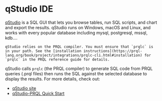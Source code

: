 # qStudio IDE

[qStudio](https://www.timestored.com/qstudio/prql-ide) is a SQL GUI that lets
you browse tables, run SQL scripts, and chart and export the results. qStudio
runs on Windows, macOS and Linux, and works with every popular database
including mysql, postgresql, mssql, kdb....

```admonish note
qStudio relies on the PRQL compiler. You must ensure that `prqlc` is in your path. See the [installation instructions](https://prql-lang.org/book/project/integrations/prqlc-cli.html#installation) for `prqlc` in the PRQL reference guide for details.
```

qStudio calls `prqlc` (the PRQL compiler) to generate SQL code from PRQL queries
(.prql files) then runs the SQL against the selected database to display the
results. For more details, check out:

- [qStudio site](https://www.timestored.com/qstudio/prql-ide)
- [qStudio-PRQL Quick Start](https://github.com/richb-hanover/qStudio-PRQL_Quick_Start)
